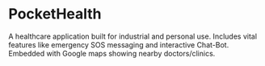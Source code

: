 # PocketHealth
A healthcare application built for industrial and personal use. Includes vital features like emergency SOS messaging and interactive Chat-Bot. Embedded with Google maps showing nearby doctors/clinics.
